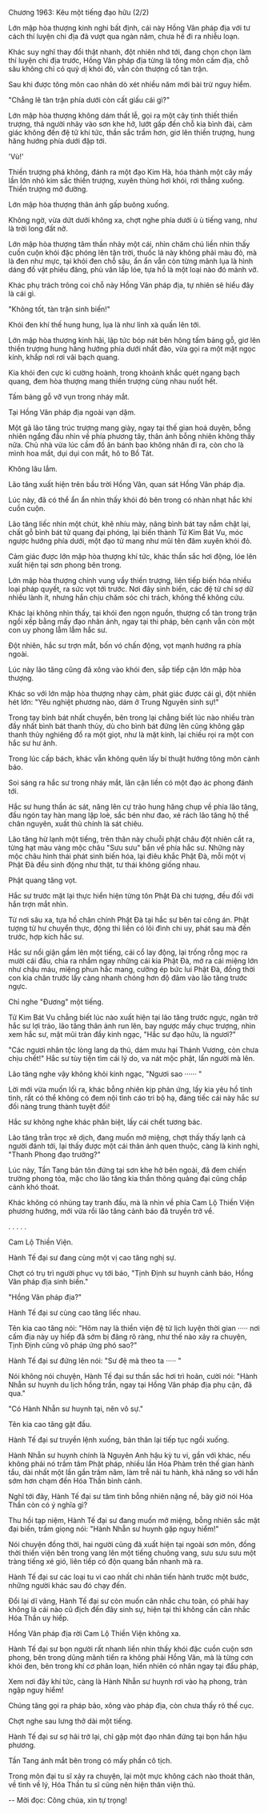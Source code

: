 




Chương 1963: Kêu một tiếng đạo hữu (2/2)


Lớn mập hòa thượng kinh nghi bất định, cái này Hồng Vân pháp địa với tư cách thí luyện chi địa đã vượt qua ngàn năm, chưa hề đi ra nhiễu loạn.

Khác suy nghĩ thay đổi thật nhanh, đột nhiên nhớ tới, đang chọn chọn làm thí luyện chi địa trước, Hồng Vân pháp địa từng là tông môn cấm địa, chỗ sâu không chỉ có quỷ dị khói đỏ, vẫn còn thượng cổ tàn trận.

Sau khi được tông môn cao nhân dò xét nhiều năm mới bài trừ nguy hiểm.

"Chẳng lẽ tàn trận phía dưới còn cất giấu cái gì?"

Lớn mập hòa thượng không dám thất lễ, gọi ra một cây tinh thiết thiền trượng, thả người nhảy vào sơn khe hở, lướt gấp đến chỗ kia bình đài, cảm giác không đến đệ tử khí tức, thần sắc trầm hơn, giơ lên thiền trượng, hung hăng hướng phía dưới đập tới.

'Vù!'

Thiền trượng phá không, đánh ra một đạo Kim Hà, hóa thành một cây mấy lần lớn nhỏ kim sắc thiền trượng, xuyên thủng hơi khói, rơi thẳng xuống. Thiền trượng mở đường.

Lớn mập hòa thượng thân ảnh gấp buông xuống.

Không ngờ, vừa dứt dưới không xa, chợt nghe phía dưới ù ù tiếng vang, như là trời long đất nở.

Lớn mập hòa thượng tâm thần nhảy một cái, nhìn chăm chú liền nhìn thấy cuồn cuộn khói đặc phóng lên tận trời, thuốc lá này không phải màu đỏ, mà là đen như mực, tại khói đen chỗ sâu, ẩn ẩn vẫn còn từng mảnh lụa là hình dáng đồ vật phiêu đãng, phù văn lấp lóe, tựa hồ là một loại nào đó mảnh vỡ.

Khác phụ trách trông coi chỗ này Hồng Vân pháp địa, tự nhiên sẽ hiểu đây là cái gì.

"Không tốt, tàn trận sinh biến!"

Khói đen khí thế hung hung, lụa là như linh xà quấn lên tới.

Lớn mập hòa thượng kinh hãi, lập tức bóp nát bên hông tấm bảng gỗ, giơ lên thiền trượng hung hăng hướng phía dưới nhất đảo, vừa gọi ra một mặt ngọc kính, khắp nơi rơi vãi bạch quang.

Kia khói đen cực kì cường hoành, trong khoảnh khắc quét ngang bạch quang, đem hòa thượng mang thiền trượng cùng nhau nuốt hết.

Tấm bảng gỗ vỡ vụn trong nháy mắt.

Tại Hồng Vân pháp địa ngoài vạn dặm.

Một gã lão tăng trúc trượng mang giày, ngay tại thế gian hoá duyên, bỗng nhiên ngẩng đầu nhìn về phía phương tây, thân ảnh bỗng nhiên không thấy nữa. Chủ nhà vừa lúc cầm đồ ăn bánh bao không nhân đi ra, còn cho là mình hoa mắt, dụi dụi con mắt, hô to Bồ Tát.

Không lâu lắm.

Lão tăng xuất hiện trên bầu trời Hồng Vân, quan sát Hồng Vân pháp địa.

Lúc này, đã có thể ẩn ẩn nhìn thấy khói đỏ bên trong có nhàn nhạt hắc khí cuồn cuộn.

Lão tăng liếc nhìn một chút, khẽ nhíu mày, nâng bình bát tay nắm chặt lại, chất gỗ bình bát tử quang đại phóng, lại biến thành Tử Kim Bát Vu, móc ngược hướng phía dưới, một đạo tử mang như mũi tên đâm xuyên khói đỏ.

Cảm giác được lớn mập hòa thượng khí tức, khác thần sắc hơi động, lóe lên xuất hiện tại sơn phong bên trong.

Lớn mập hòa thượng chính vung vẩy thiền trượng, liên tiếp biến hóa nhiều loại pháp quyết, ra sức vọt tới trước. Nơi đây sinh biến, các đệ tử chỉ sợ dữ nhiều lành ít, nhưng hắn chịu chăm sóc chi trách, không thể không cứu.

Khác lại không nhìn thấy, tại khói đen ngọn nguồn, thượng cổ tàn trong trận ngồi xếp bằng mấy đạo nhân ảnh, ngay tại thi pháp, bên cạnh vẫn còn một con uy phong lẫm lẫm hắc sư.

Đột nhiên, hắc sư trợn mắt, bốn vó chấn động, vọt mạnh hướng ra phía ngoài.

Lúc này lão tăng cũng đã xông vào khói đen, sắp tiếp cận lớn mập hòa thượng.

Khác so với lớn mập hòa thượng nhạy cảm, phát giác được cái gì, đột nhiên hét lớn: "Yêu nghiệt phương nào, dám ở Trung Nguyên sinh sự!"

Trong tay bình bát nhất chuyển, bên trong lại chẳng biết lúc nào nhiều tràn đầy nhất bình bát thanh thủy, dù cho bình bát đứng lên cũng không gặp thanh thủy nghiêng đổ ra một giọt, như là mặt kính, lại chiếu rọi ra một con hắc sư hư ảnh.

Trong lúc cấp bách, khác vẫn không quên lấy bí thuật hướng tông môn cảnh báo.

Soi sáng ra hắc sư trong nháy mắt, lân cận liền có một đạo ác phong đánh tới.

Hắc sư hung thần ác sát, nâng lên cự trảo hung hăng chụp về phía lão tăng, đầu ngón tay hàn mang lập loè, sắc bén như đao, xé rách lão tăng hộ thể chân nguyên, xuất thủ chính là sát chiêu.

Lão tăng hừ lạnh một tiếng, trên thân này chuỗi phật châu đột nhiên cắt ra, từng hạt màu vàng mộc châu "Sưu sưu" bắn về phía hắc sư. Những này mộc châu hình thái phát sinh biến hóa, lại điêu khắc Phật Đà, mỗi một vị Phật Đà đều sinh động như thật, tư thái không giống nhau.

Phật quang tăng vọt.

Hắc sư trước mặt lại thực hiển hiện từng tôn Phật Đà chi tượng, đều đối với hắn trợn mắt nhìn.

Từ nơi sâu xa, tựa hồ chân chính Phật Đà tại hắc sư bên tai công án. Phật tượng từ hư chuyển thực, động thì liền có lôi đình chi uy, phát sau mà đến trước, hợp kích hắc sư.

Hắc sư nổi giận gầm lên một tiếng, cái cổ lay động, lại trống rỗng mọc ra mười cái đầu, chia ra nhắm ngay những cái kia Phật Đà, mở ra cái miệng lớn như chậu máu, miệng phun hắc mang, cưỡng ép bức lui Phật Đà, đồng thời con kia chân trước lấy càng nhanh chóng hơn độ đâm vào lão tăng trước ngực.

Chỉ nghe "Đương" một tiếng.

Tử Kim Bát Vu chẳng biết lúc nào xuất hiện tại lão tăng trước ngực, ngăn trở hắc sư lợi trảo, lão tăng thân ảnh run lên, bay ngược mấy chục trượng, nhìn xem hắc sư, mặt mũi tràn đầy kinh ngạc, "Hắc sư đạo hữu, là ngươi?"

"Các ngươi nhân tộc lòng lang dạ thú, dám mưu hại Thánh Vương, còn chưa chịu chết!" Hắc sư tùy tiện tìm cái lý do, va nát mộc phật, lấn người mà lên.

Lão tăng nghe vậy không khỏi kinh ngạc, "Ngươi sao ······ "

Lời mới vừa muốn lối ra, khác bỗng nhiên kịp phản ứng, lấy kia yêu hồ tính tình, rất có thể không có đem nội tình cáo tri bộ hạ, đáng tiếc cái này hắc sư đối nàng trung thành tuyệt đối!

Hắc sư không nghe khác phân biệt, lấy cái chết tương bác.

Lão tăng trằn trọc xê dịch, đang muốn mở miệng, chợt thấy thấy lạnh cả người đánh tới, lại thấy được một cái thân ảnh quen thuộc, càng là kinh nghi, "Thanh Phong đạo trưởng?"

Lúc này, Tần Tang bản tôn đứng tại sơn khe hở bên ngoài, đã đem chiến trường phong tỏa, mặc cho lão tăng kia thần thông quảng đại cũng chắp cánh khó thoát.

Khác không có nhúng tay tranh đấu, mà là nhìn về phía Cam Lộ Thiền Viện phương hướng, mới vừa rồi lão tăng cảnh báo đã truyền trở về.

. . . . .

Cam Lộ Thiền Viện.

Hành Tế đại sư đang cùng một vị cao tăng nghị sự.

Chợt có trụ trì người phục vụ tới báo, "Tịnh Định sư huynh cảnh báo, Hồng Vân pháp địa sinh biến."

"Hồng Vân pháp địa?"

Hành Tế đại sư cùng cao tăng liếc nhau.

Tên kia cao tăng nói: "Hôm nay là thiền viện đệ tử lịch luyện thời gian ····· nơi cấm địa này uy hiếp đã sớm bị đãng rõ ràng, như thế nào xảy ra chuyện, Tịnh Định cũng vô pháp ứng phó sao?"

Hành Tế đại sư đứng lên nói: "Sư đệ mà theo ta ····· "

Nói không nói chuyện, Hành Tế đại sư thần sắc hơi trì hoãn, cười nói: "Hành Nhẫn sư huynh du lịch hồng trần, ngay tại Hồng Vân pháp địa phụ cận, đã qua."

"Có Hành Nhẫn sư huynh tại, nên vô sự."

Tên kia cao tăng gật đầu.

Hành Tế đại sư truyền lệnh xuống, bản thân lại tiếp tục ngồi xuống.

Hành Nhẫn sư huynh chính là Nguyên Anh hậu kỳ tu vi, gần với khác, nếu không phải nó trầm tâm Phật pháp, nhiều lần Hóa Phàm trên thế gian hành tẩu, dài nhất một lần gần trăm năm, làm trễ nải tu hành, khả năng so với hắn sớm hơn chạm đến Hóa Thần bình cảnh.

Nghĩ tới đây, Hành Tế đại sư tâm tình bỗng nhiên nặng nề, bây giờ nói Hóa Thần còn có ý nghĩa gì?

Thu hồi tạp niệm, Hành Tế đại sư đang muốn mở miệng, bỗng nhiên sắc mặt đại biến, trầm giọng nói: "Hành Nhẫn sư huynh gặp nguy hiểm!"

Nói chuyện đồng thời, hai người cũng đã xuất hiện tại ngoài sơn môn, đồng thời thiền viện bên trong vang lên một tiếng chuông vang, sưu sưu sưu một tràng tiếng xé gió, liên tiếp có độn quang bắn nhanh mà ra.

Hành Tế đại sư các loại tu vi cao nhất chi nhân tiến hành trước một bước, những người khác sau đó chạy đến.

Đổi lại dĩ vãng, Hành Tế đại sư còn muốn cân nhắc chu toàn, có phải hay không là cái nào cũ địch đến đây sinh sự, hiện tại thì không cần cân nhắc Hóa Thần uy hiếp.

Hồng Vân pháp địa rời Cam Lộ Thiền Viện không xa.

Hành Tế đại sư bọn người rất nhanh liền nhìn thấy khói đặc cuồn cuộn sơn phong, bên trong dũng mãnh tiến ra không phải Hồng Vân, mà là từng cơn khói đen, bên trong khí cơ phân loạn, hiển nhiên có nhân ngay tại đấu pháp,

Xem nơi đây khí tức, càng là Hành Nhẫn sư huynh rơi vào hạ phong, tràn ngập nguy hiểm!

Chúng tăng gọi ra pháp bảo, xông vào pháp địa, còn chưa thấy rõ thế cục.

Chợt nghe sau lưng thở dài một tiếng.

Hành Tế đại sư sợ hãi trở lại, chỉ gặp một đạo nhân đứng tại bọn hắn hậu phương.

Tần Tang ánh mắt bên trong có mấy phần cô tịch.

Trong môn đại tu sĩ xảy ra chuyện, lại một mực không cách nào thoát thân, về tình về lý, Hóa Thần tu sĩ cũng nên hiện thân viện thủ.

--
Mời đọc: Công chúa, xin tự trọng!




